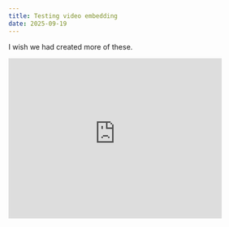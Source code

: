 ```yaml
---
title: Testing video embedding
date: 2025-09-19
---
```

I wish we had created more of these.
<iframe width="420" height="315" src="https://www.youtube.com/embed/4q5g6eTzJg4" frameborder="0" allowfullscreen></iframe>